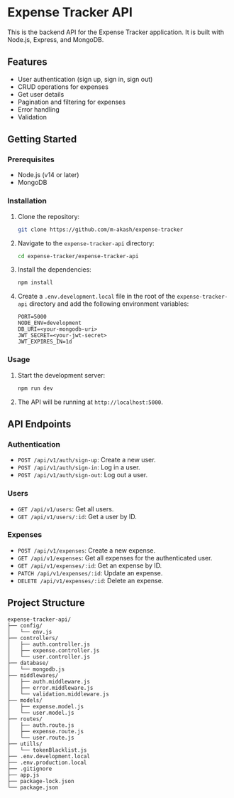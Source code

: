 # Expense Tracker API

This is the backend API for the Expense Tracker application. It is built with Node.js, Express, and MongoDB.

## Features

- User authentication (sign up, sign in, sign out)
- CRUD operations for expenses
- Get user details
- Pagination and filtering for expenses
- Error handling
- Validation

## Getting Started

### Prerequisites

- Node.js (v14 or later)
- MongoDB

### Installation

1. Clone the repository:
   ```bash
   git clone https://github.com/m-akash/expense-tracker
   ```
2. Navigate to the `expense-tracker-api` directory:
   ```bash
   cd expense-tracker/expense-tracker-api
   ```
3. Install the dependencies:
   ```bash
   npm install
   ```
4. Create a `.env.development.local` file in the root of the `expense-tracker-api` directory and add the following environment variables:
   ```
   PORT=5000
   NODE_ENV=development
   DB_URI=<your-mongodb-uri>
   JWT_SECRET=<your-jwt-secret>
   JWT_EXPIRES_IN=1d
   ```

### Usage

1. Start the development server:
   ```bash
   npm run dev
   ```
2. The API will be running at `http://localhost:5000`.

## API Endpoints

### Authentication

- `POST /api/v1/auth/sign-up`: Create a new user.
- `POST /api/v1/auth/sign-in`: Log in a user.
- `POST /api/v1/auth/sign-out`: Log out a user.

### Users

- `GET /api/v1/users`: Get all users.
- `GET /api/v1/users/:id`: Get a user by ID.

### Expenses

- `POST /api/v1/expenses`: Create a new expense.
- `GET /api/v1/expenses`: Get all expenses for the authenticated user.
- `GET /api/v1/expenses/:id`: Get an expense by ID.
- `PATCH /api/v1/expenses/:id`: Update an expense.
- `DELETE /api/v1/expenses/:id`: Delete an expense.

## Project Structure

```
expense-tracker-api/
├── config/
│   └── env.js
├── controllers/
│   ├── auth.controller.js
│   ├── expense.controller.js
│   └── user.controller.js
├── database/
│   └── mongodb.js
├── middlewares/
│   ├── auth.middleware.js
│   ├── error.middleware.js
│   └── validation.middleware.js
├── models/
│   ├── expense.model.js
│   └── user.model.js
├── routes/
│   ├── auth.route.js
│   ├── expense.route.js
│   └── user.route.js
├── utills/
│   └── tokenBlacklist.js
├── .env.development.local
├── .env.production.local
├── .gitignore
├── app.js
├── package-lock.json
└── package.json
```
